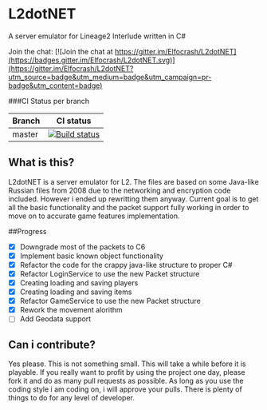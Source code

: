 # L2dotNET
A server emulator for Lineage2 Interlude written in C#

Join the chat: [![Join the chat at https://gitter.im/Elfocrash/L2dotNET](https://badges.gitter.im/Elfocrash/L2dotNET.svg)](https://gitter.im/Elfocrash/L2dotNET?utm_source=badge&utm_medium=badge&utm_campaign=pr-badge&utm_content=badge)

###CI Status per branch

| Branch        | CI status        |
| ------------- |:-------------:|
| master      | [![Build status](https://ci.appveyor.com/api/projects/status/wfiyl4ve9uj0rhtx/branch/master?svg=true)](https://ci.appveyor.com/project/Elfocrash/l2dotnet/branch/master) |


## What is this?
L2dotNET is a server emulator for L2. The files are based on some Java-like Russian files from 2008 due to the networking and encryption code included. However i ended up rewritting them anyway.
Current goal is to get all the basic functionality and the packet support fully working in order to move on to accurate game features implementation. 

##Progress
- [x] Downgrade most of the packets to C6
- [x] Implement basic known object functionality
- [x] Refactor the code for the crappy java-like structure to proper C#
- [x] Refactor LoginService to use the new Packet structure
- [x] Creating loading and saving players
- [x] Creating loading and saving items
- [x] Refactor GameService to use the new Packet structure
- [x] Rework the movement alorithm
- [ ] Add Geodata support

## Can i contribute?
Yes please. This is not something small. This will take a while before it is playable.
If you really want to profit by using the project one day, please fork it and do as many pull requests
as possible. As long as you use the coding style i am coding on, i will approve your pulls.
There is plenty of things to do for any level of developer.

